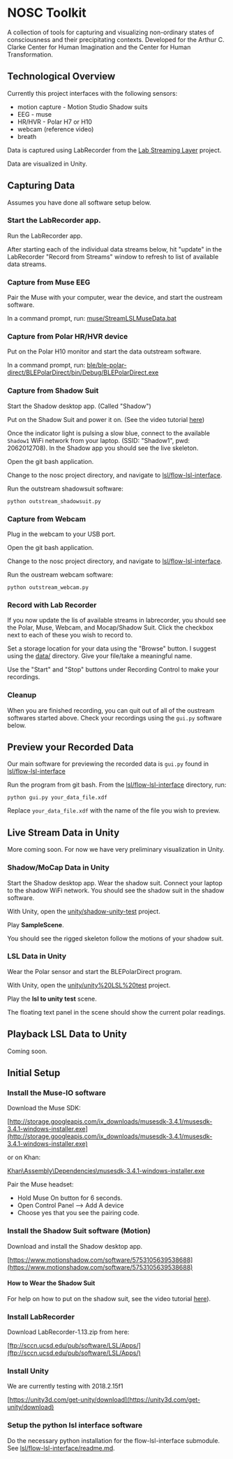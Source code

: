# NOSC Toolkit

A collection of tools for capturing and visualizing non-ordinary states of consciousness and their precipitating contexts. Developed for the Arthur C. Clarke Center for Human Imagination and the Center for Human Transformation. 

## Technological Overview

Currently this project interfaces with the following sensors:

* motion capture - Motion Studio Shadow suits
* EEG - muse
* HR/HVR - Polar H7 or H10
* webcam (reference video)
* breath

Data is captured using LabRecorder from the [Lab Streaming Layer](https://github.com/sccn/labstreaminglayer) project.

Data are visualized in Unity. 

## Capturing Data

Assumes you have done all software setup below. 

### Start the LabRecorder app.

Run the LabRecorder app. 

After starting each of the individual data streams below, hit "update" in the LabRecorder "Record from Streams" window to refresh to list of available data streams. 

### Capture from Muse EEG

Pair the Muse with your computer, wear the device, and start the oustream software. 

In a command prompt, run: [muse/StreamLSLMuseData.bat](muse/StreamLSLMuseData.bat)

### Capture from Polar HR/HVR device

Put on the Polar H10 monitor and start the data outstream software. 

In a command prompt, run: [ble/ble-polar-direct/BLEPolarDirect/bin/Debug/BLEPolarDirect.exe](ble/ble-polar-direct/BLEPolarDirect/bin/Debug/BLEPolarDirect.exe)

### Capture from Shadow Suit

Start the Shadow desktop app. (Called "Shadow")

Put on the Shadow Suit and power it on. (See the video tutorial [here](https://www.motionshadow.com/setup))

Once the indicator light is pulsing a slow blue, connect to the available ```Shadow1``` WiFi network from your laptop. (SSID: "Shadow1", pwd: 2062012708). In the Shadow app you should see the live skeleton.

Open the git bash application. 

Change to the nosc project directory, and navigate to [lsl/flow-lsl-interface](lsl/flow-lsl-interface). 

Run the outstream shadowsuit software:

```
python outstream_shadowsuit.py
```

### Capture from Webcam

Plug in the webcam to your USB port.

Open the git bash application. 

Change to the nosc project directory, and navigate to [lsl/flow-lsl-interface](lsl/flow-lsl-interface). 

Run the oustream webcam software:

```
python outstream_webcam.py
```

### Record with Lab Recorder

If you now update the lis of available streams in labrecorder, you should see the Polar, Muse, Webcam, and Mocap/Shadow Suit. Click the checkbox next to each of these you wish to record to. 

Set a storage location for your data using the "Browse" button. I suggest using the [data/](data/) directory. Give your file/take a meaningful name.  

Use the "Start" and "Stop" buttons under Recording Control to make your recordings.

### Cleanup

When you are finished recording, you can quit out of all of the oustream softwares started above. Check your recordings using the ```gui.py``` software below.

## Preview your Recorded Data

Our main software for previewing the recorded data is ```gui.py``` found in [lsl/flow-lsl-interface](lsl/flow-lsl-interface)

Run the program from git bash. From the [lsl/flow-lsl-interface](lsl/flow-lsl-interface) directory, run:

```
python gui.py your_data_file.xdf
```
Replace ```your_data_file.xdf``` with the name of the file you wish to preview.


## Live Stream  Data in Unity

More coming soon. For now we have very preliminary visualization in Unity. 

### Shadow/MoCap Data in Unity

Start the Shadow desktop app. Wear the shadow suit. Connect your laptop to the shadow WiFi network. You should see the shadow suit in the shadow software.

With Unity, open the [unity/shadow-unity-test](unity/shadow-unity-test) project. 

Play **SampleScene**. 

You should see the rigged skeleton follow the motions of your shadow suit.

### LSL Data in Unity

Wear the Polar sensor and start the BLEPolarDirect program. 

With Unity, open the [unity/unity%20LSL%20test](unity/unity%20LSL%20test) project. 

Play the **lsl to unity test** scene. 

The floating text panel in the scene should show the current polar readings. 

## Playback LSL Data to Unity

Coming soon.

## Initial Setup

### Install the Muse-IO software

Download the Muse SDK:

[http://storage.googleapis.com/ix_downloads/musesdk-3.4.1/musesdk-3.4.1-windows-installer.exe](http://storage.googleapis.com/ix_downloads/musesdk-3.4.1/musesdk-3.4.1-windows-installer.exe)

or on Khan: 

[Khan\Assembly\Dependencies\musesdk-3.4.1-windows-installer.exe](
Khan\Assembly\Dependencies\musesdk-3.4.1-windows-installer.exe)

Pair the Muse headset:

* Hold Muse On button for 6 seconds.
* Open Control Panel --> Add A device
* Choose yes that you see the pairing code.

### Install the Shadow Suit software (Motion)

Download and install the Shadow desktop app. 

[https://www.motionshadow.com/software/5753105639538688](https://www.motionshadow.com/software/5753105639538688)

#### How to Wear the Shadow Suit

For help on how to put on the shadow suit, see the video tutorial [here](https://www.motionshadow.com/setup)).

### Install LabRecorder

Download LabRecorder-1.13.zip from here: 

[ftp://sccn.ucsd.edu/pub/software/LSL/Apps/](ftp://sccn.ucsd.edu/pub/software/LSL/Apps/)

### Install Unity

We are currently testing with 2018.2.15f1

[https://unity3d.com/get-unity/download](https://unity3d.com/get-unity/download)

### Setup the python lsl interface software

Do the necessary python installation for the flow-lsl-interface submodule. See [lsl/flow-lsl-interface/readme.md](lsl/flow-lsl-interface/readme.md).